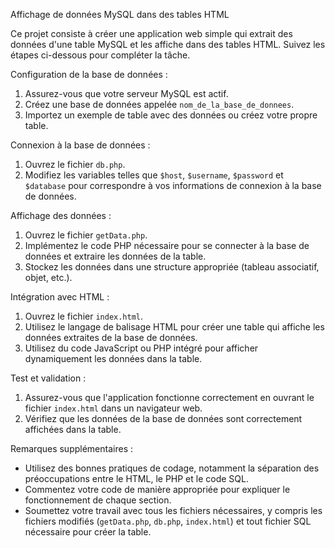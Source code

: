 Affichage de données MySQL dans des tables HTML

Ce projet consiste à créer une application web simple qui extrait des données d'une table MySQL et les affiche dans des tables HTML. Suivez les étapes ci-dessous pour compléter la tâche.

Configuration de la base de données :

1.  Assurez-vous que votre serveur MySQL est actif.
2.  Créez une base de données appelée `nom_de_la_base_de_donnees`.
3.  Importez un exemple de table avec des données ou créez votre propre table.

Connexion à la base de données :

1.  Ouvrez le fichier `db.php`.
2.  Modifiez les variables telles que `$host`, `$username`, `$password` et `$database` pour correspondre à vos informations de connexion à la base de données.

Affichage des données :

1.  Ouvrez le fichier `getData.php`.
2.  Implémentez le code PHP nécessaire pour se connecter à la base de données et extraire les données de la table.
3.  Stockez les données dans une structure appropriée (tableau associatif, objet, etc.).

Intégration avec HTML :

1.  Ouvrez le fichier `index.html`.
2.  Utilisez le langage de balisage HTML pour créer une table qui affiche les données extraites de la base de données.
3.  Utilisez du code JavaScript ou PHP intégré pour afficher dynamiquement les données dans la table.

Test et validation :

1.  Assurez-vous que l'application fonctionne correctement en ouvrant le fichier `index.html` dans un navigateur web.
2.  Vérifiez que les données de la base de données sont correctement affichées dans la table.

Remarques supplémentaires :

-   Utilisez des bonnes pratiques de codage, notamment la séparation des préoccupations entre le HTML, le PHP et le code SQL.
-   Commentez votre code de manière appropriée pour expliquer le fonctionnement de chaque section.
-   Soumettez votre travail avec tous les fichiers nécessaires, y compris les fichiers modifiés (`getData.php`, `db.php`, `index.html`) et tout fichier SQL nécessaire pour créer la table.